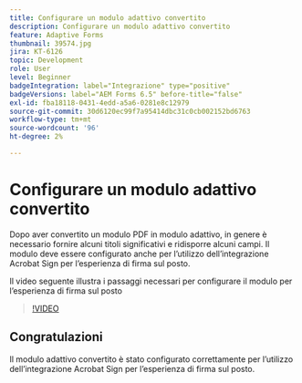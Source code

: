 ```yaml
---
title: Configurare un modulo adattivo convertito
description: Configurare un modulo adattivo convertito
feature: Adaptive Forms
thumbnail: 39574.jpg
jira: KT-6126
topic: Development
role: User
level: Beginner
badgeIntegration: label="Integrazione" type="positive"
badgeVersions: label="AEM Forms 6.5" before-title="false"
exl-id: fba18118-0431-4edd-a5a6-0281e8c12979
source-git-commit: 30d6120ec99f7a95414dbc31c0cb002152bd6763
workflow-type: tm+mt
source-wordcount: '96'
ht-degree: 2%

---
```


# Configurare un modulo adattivo convertito

Dopo aver convertito un modulo PDF in modulo adattivo, in genere è necessario fornire alcuni titoli significativi e ridisporre alcuni campi. Il modulo deve essere configurato anche per l’utilizzo dell’integrazione Acrobat Sign per l’esperienza di firma sul posto.

Il video seguente illustra i passaggi necessari per configurare il modulo per l’esperienza di firma sul posto

>[!VIDEO](https://video.tv.adobe.com/v/39574?quality=12&learn=on)

## Congratulazioni

Il modulo adattivo convertito è stato configurato correttamente per l’utilizzo dell’integrazione Acrobat Sign per l’esperienza di firma sul posto.

